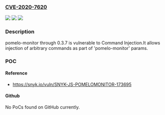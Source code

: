 ### [CVE-2020-7620](https://cve.mitre.org/cgi-bin/cvename.cgi?name=CVE-2020-7620)
![](https://img.shields.io/static/v1?label=Product&message=pomelo-monitor&color=blue)
![](https://img.shields.io/static/v1?label=Version&message=n%2Fa&color=blue)
![](https://img.shields.io/static/v1?label=Vulnerability&message=Command%20Injection&color=brighgreen)

### Description

pomelo-monitor through 0.3.7 is vulnerable to Command Injection.It allows injection of arbitrary commands as part of 'pomelo-monitor' params.

### POC

#### Reference
- https://snyk.io/vuln/SNYK-JS-POMELOMONITOR-173695

#### Github
No PoCs found on GitHub currently.

